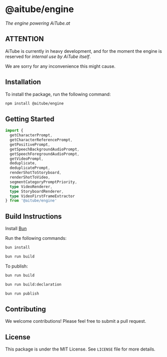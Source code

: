 # @aitube/engine

*The engine powering AiTube.at*

## ATTENTION

AiTube is currently in heavy development, and for the moment
the engine is reserved for *internal use by AiTube itself*.

We are sorry for any inconvenience this might cause.

## Installation

To install the package, run the following command:

```bash
npm install @aitube/engine
```

## Getting Started

```typescript
import {
  getCharacterPrompt,
  getCharacterReferencePrompt,
  getPositivePrompt,
  getSpeechBackgroundAudioPrompt,
  getSpeechForegroundAudioPrompt,
  getVideoPrompt,
  deduplicate,
  deduplicatePrompt,
  renderShotToStoryboard,
  renderShotToVideo,
  segmentCategoryPromptPriority,
  type VideoRenderer,
  type StoryboardRenderer,
  type VideoFirstFrameExtractor
} from '@aitube/engine'

```

## Build Instructions

Install [Bun](https://bun.sh/)

Run the following commands:

```bash
bun install

bun run build
```

To publish:

```bash
bun run build

bun run build:declaration

bun run publish
```

## Contributing

We welcome contributions! Please feel free to submit a pull request.

## License

This package is under the MIT License. See `LICENSE` file for more details.
